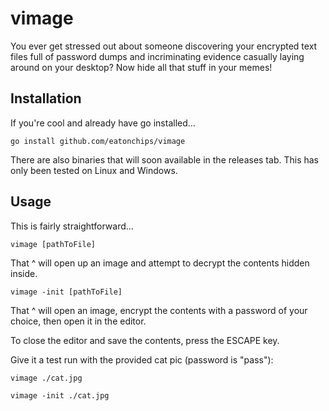 # vimage

You ever get stressed out about someone discovering your encrypted text files full of password dumps and incriminating evidence casually laying around on your desktop? Now hide all that stuff in your memes!

## Installation

If you're cool and already have go installed...

```
go install github.com/eatonchips/vimage
```

There are also binaries that will soon available in the releases tab. This has only been tested on Linux and Windows.

## Usage

This is fairly straightforward...

```
vimage [pathToFile]
```

That ^ will open up an image and attempt to decrypt the contents hidden inside.

```
vimage -init [pathToFile]
```

That ^ will open an image, encrypt the contents with a password of your choice, then open it in the editor.

To close the editor and save the contents, press the ESCAPE key.

Give it a test run with the provided cat pic (password is "pass"):

```
vimage ./cat.jpg

vimage -init ./cat.jpg
```
